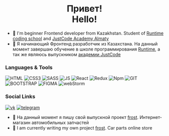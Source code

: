 <h1 align="center">Привет!<br/> Hello!</h1>

- 🌱 I'm beginner Frontend developer from Kazakhstan. Student of [Runtime coding school](https://runtime.kz/) and [JustCode Academy Almaty](https://justcode.kz/)
- 🌱 Я начинающий Фронтенд разработчик из Казахстана. На данный момент завершаю обучение в школе программирования [Runtime](https://runtime.kz/), а так же являюсь выпускником [академии JustCode](https://justcode.kz/)

### Languages & Tools

![HTML](https://img.shields.io/badge/-HTML-090909?style=for-the-badge&logo=html5)
![CSS3](https://img.shields.io/badge/-CSS-090909?style=for-the-badge&logo=css3)
![SASS](https://img.shields.io/badge/-SCSS-090909?style=for-the-badge&logo=sass)
![JS](https://img.shields.io/badge/-Javascript-090909?style=for-the-badge&logo=javascript)
![React](https://img.shields.io/badge/-React-090909?style=for-the-badge&logo=react)
![Redux](https://img.shields.io/badge/-Redux-090909?style=for-the-badge&logo=redux)
![Npm](https://img.shields.io/badge/-Npm-090909?style=for-the-badge&logo=npm)
![GIT](https://img.shields.io/badge/-Git-090909?style=for-the-badge&logo=git)
![BOOTSTRAP](https://img.shields.io/badge/-bootstrap-090909?style=for-the-badge&logo=bootstrap)
![FIGMA](https://img.shields.io/badge/-figma-090909?style=for-the-badge&logo=figma)
![webStorm](https://img.shields.io/badge/-webstorm-090909?style=for-the-badge&logo=webstorm)

### Social Links

[![vk](https://img.shields.io/badge/-vkontakte-090909?style=for-the-badge&logo=vk)](https://vk.com/makishii)
[![telegram](https://img.shields.io/badge/-telegram-090909?style=for-the-badge&logo=telegram)](https://t.me/makishii)

- 🔭 На данный момент я пишу свой выпускной проект [frost](https://github.com/MadinaMaki/frost). Интернет-магазин автомобильных запчастей
- 🔭 I am currently writing my own project [frost](https://github.com/MadinaMaki/frost). Car parts online store